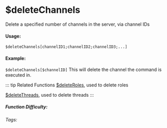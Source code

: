 # $deleteChannels
Delete a specified number of channels in the server, via channel IDs

#### Usage: 
`$deleteChannels[channelID1;channelID2;channelID3;...]`


#### Example:
`$deleteChannels[$channelID]`
This will delete the channel the command is executed in.


::: tip Related Functions
[$deleteRoles](../Role/deleteRoles.md), used to delete roles

[$deleteThreads](../Threads/deleteThreads.md), used to delete threads
:::

##### Function Difficulty: <Badge type="tip" text="Easy" vertical="middle" /> 
###### Tags: <Badge type="tip" text="channel" vertical="middle" /> <Badge type="tip" text="delete" vertical="middle" /> <Badge type="tip" text="delete Channel" vertical="middle" /> <Badge type="tip" text="remove Channel" vertical="middle" /> 